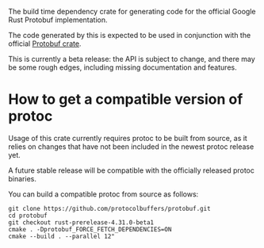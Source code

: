 The build time dependency crate for generating code for the official Google Rust
Protobuf implementation.

The code generated by this is expected to be used in conjunction with the
official [Protobuf crate](http://crates.io/crates/protobuf).

This is currently a beta release: the API is subject to change,
and there may be some rough edges, including missing documentation and features.

# How to get a compatible version of protoc

Usage of this crate currently requires protoc to be built from
source, as it relies on changes that have not been included in the newest protoc
release yet.

A future stable release will be compatible with the officially released protoc
binaries.

You can build a compatible protoc from source as follows:

```
git clone https://github.com/protocolbuffers/protobuf.git
cd protobuf
git checkout rust-prerelease-4.31.0-beta1
cmake . -Dprotobuf_FORCE_FETCH_DEPENDENCIES=ON
cmake --build . --parallel 12"
```
